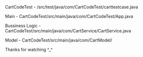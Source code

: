 CartCodeTest - /src/test/java/com/CartCodeTest/carttestcase.java

Main - CartCodeTest/src/main/java/com/CartCodeTest/App.java

Bussiness Logic - CartCodeTest/src/main/java/com/CartService/CartService.java 

Model - CartCodeTest/src/main/java/com/CartModel/

Thanks for watching ^_^
